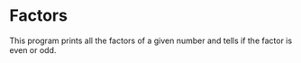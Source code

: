 # Factors
This program prints all the factors of a given number and tells if the factor is even or odd.
